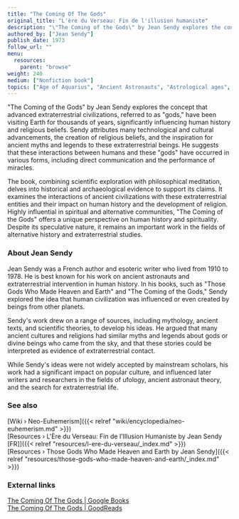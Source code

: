 ```yaml
---
title: "The Coming Of The Gods"
original_title: "L'ère du Verseau: Fin de l'illusion humaniste"
description: "\"The Coming of the Gods\" by Jean Sendy explores the concept that advanced extraterrestrial civilizations, referred to as \"gods,\" have been visiting Earth for thousands of years, significantly influencing human history and religious beliefs. Sendy attributes many technological and cultural advancements, the creation of religious beliefs, and the inspiration for ancient myths and legends to these extraterrestrial beings. He suggests that these interactions between humans and these \"gods\" have occurred in various forms, including direct communication and the performance of miracles."
authored_by: ["Jean Sendy"]
publish_date: 1973
follow_url: ""
menu:
  resources:
    parent: "browse"
weight: 240
medium: ["Nonfiction book"]
topics: ["Age of Aquarius", "Ancient Astronauts", "Astrological ages", "Elohim", "Neo-Euhemerism", "Precession"]
---
```


"The Coming of the Gods" by Jean Sendy explores the concept that advanced extraterrestrial civilizations, referred to as "gods," have been visiting Earth for thousands of years, significantly influencing human history and religious beliefs. Sendy attributes many technological and cultural advancements, the creation of religious beliefs, and the inspiration for ancient myths and legends to these extraterrestrial beings. He suggests that these interactions between humans and these "gods" have occurred in various forms, including direct communication and the performance of miracles.

The book, combining scientific exploration with philosophical meditation, delves into historical and archaeological evidence to support its claims. It examines the interactions of ancient civilizations with these extraterrestrial entities and their impact on human history and the development of religion. Highly influential in spiritual and alternative communities, "The Coming of the Gods" offers a unique perspective on human history and spirituality. Despite its speculative nature, it remains an important work in the fields of alternative history and extraterrestrial studies​.

### About Jean Sendy

Jean Sendy was a French author and esoteric writer who lived from 1910 to 1978. He is best known for his work on ancient astronauts and extraterrestrial intervention in human history. In his books, such as "Those Gods Who Made Heaven and Earth" and "The Coming of the Gods," Sendy explored the idea that human civilization was influenced or even created by beings from other planets.

Sendy's work drew on a range of sources, including mythology, ancient texts, and scientific theories, to develop his ideas. He argued that many ancient cultures and religions had similar myths and legends about gods or divine beings who came from the sky, and that these stories could be interpreted as evidence of extraterrestrial contact.

While Sendy's ideas were not widely accepted by mainstream scholars, his work had a significant impact on popular culture, and influenced later writers and researchers in the fields of ufology, ancient astronaut theory, and the search for extraterrestrial life.

### See also

[Wiki › Neo-Euhemerism]({{< relref "wiki/encyclopedia/neo-euhemerism.md" >}})</br>
[Resources › L\'Ère du Verseau: Fin de l\'Illusion Humaniste by Jean Sendy \[FR\]]({{< relref "resources/l-ere-du-verseau/_index.md" >}})</br>
[Resources › Those Gods Who Made Heaven and Earth by Jean Sendy]({{< relref "resources/those-gods-who-made-heaven-and-earth/_index.md" >}})</br>

### External links

[The Coming Of The Gods | Google Books](https://books.google.ch/books?id=nlVlAAAACAAJ&sitesec=reviews&redir_esc=y)</br>
[The Coming Of The Gods | GoodReads](https://www.goodreads.com/book/show/4977839-the-coming-of-the-gods)</br>
